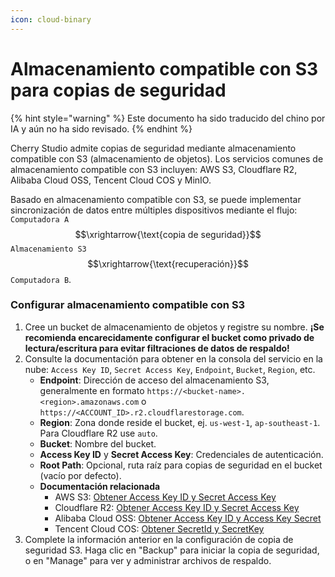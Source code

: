 ```yaml
---
icon: cloud-binary
---
```

# Almacenamiento compatible con S3 para copias de seguridad


{% hint style="warning" %}
Este documento ha sido traducido del chino por IA y aún no ha sido revisado.
{% endhint %}




Cherry Studio admite copias de seguridad mediante almacenamiento compatible con S3 (almacenamiento de objetos). Los servicios comunes de almacenamiento compatible con S3 incluyen: AWS S3, Cloudflare R2, Alibaba Cloud OSS, Tencent Cloud COS y MinIO.

Basado en almacenamiento compatible con S3, se puede implementar sincronización de datos entre múltiples dispositivos mediante el flujo: `Computadora A` $$\xrightarrow{\text{copia de seguridad}}$$ `Almacenamiento S3` $$\xrightarrow{\text{recuperación}}$$ `Computadora B`.

### Configurar almacenamiento compatible con S3

1. Cree un bucket de almacenamiento de objetos y registre su nombre. **¡Se recomienda encarecidamente configurar el bucket como privado de lectura/escritura para evitar filtraciones de datos de respaldo!**
2. Consulte la documentación para obtener en la consola del servicio en la nube: `Access Key ID`, `Secret Access Key`, `Endpoint`, `Bucket`, `Region`, etc.
   - **Endpoint**: Dirección de acceso del almacenamiento S3, generalmente en formato `https://<bucket-name>.<region>.amazonaws.com` o `https://<ACCOUNT_ID>.r2.cloudflarestorage.com`.
   - **Region**: Zona donde reside el bucket, ej. `us-west-1`, `ap-southeast-1`. Para Cloudflare R2 use `auto`.
   - **Bucket**: Nombre del bucket.
   - **Access Key ID** y **Secret Access Key**: Credenciales de autenticación.
   - **Root Path**: Opcional, ruta raíz para copias de seguridad en el bucket (vacío por defecto).
   - **Documentación relacionada**
     - AWS S3: [Obtener Access Key ID y Secret Access Key](https://docs.aws.amazon.com/zh_cn/IAM/latest/UserGuide/id_credentials_access-keys.html)
     - Cloudflare R2: [Obtener Access Key ID y Secret Access Key](https://developers.cloudflare.com/r2/api/tokens/)
     - Alibaba Cloud OSS: [Obtener Access Key ID y Access Key Secret](https://help.aliyun.com/zh/oss/developer-reference/use-amazon-s3-sdks-to-access-oss#306596478ed3r)
     - Tencent Cloud COS: [Obtener SecretId y SecretKey](https://cloud.tencent.com/document/product/436/37421)
3. Complete la información anterior en la configuración de copia de seguridad S3. Haga clic en "Backup" para iniciar la copia de seguridad, o en "Manage" para ver y administrar archivos de respaldo.